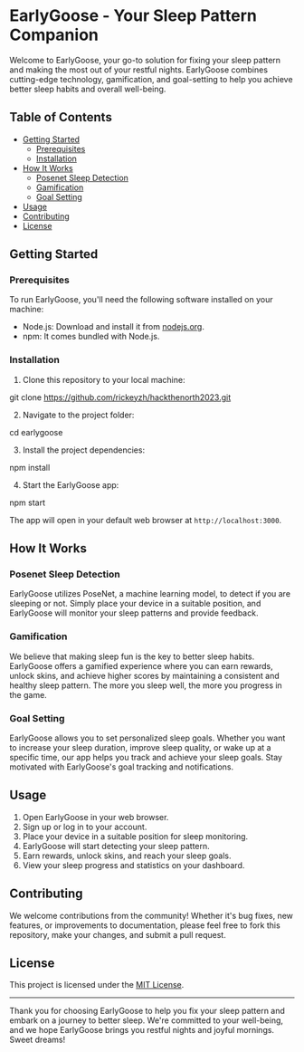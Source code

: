 # EarlyGoose - Your Sleep Pattern Companion

Welcome to EarlyGoose, your go-to solution for fixing your sleep pattern and making the most out of your restful nights. EarlyGoose combines cutting-edge technology, gamification, and goal-setting to help you achieve better sleep habits and overall well-being.

## Table of Contents

- [Getting Started](#getting-started)
  - [Prerequisites](#prerequisites)
  - [Installation](#installation)
- [How It Works](#how-it-works)
  - [Posenet Sleep Detection](#posenet-sleep-detection)
  - [Gamification](#gamification)
  - [Goal Setting](#goal-setting)
- [Usage](#usage)
- [Contributing](#contributing)
- [License](#license)

## Getting Started

### Prerequisites

To run EarlyGoose, you'll need the following software installed on your machine:

- Node.js: Download and install it from [nodejs.org](https://nodejs.org/).
- npm: It comes bundled with Node.js.

### Installation

1. Clone this repository to your local machine:

git clone https://github.com/rickeyzh/hackthenorth2023.git

2. Navigate to the project folder:

cd earlygoose

3. Install the project dependencies:

npm install

4. Start the EarlyGoose app:

npm start

The app will open in your default web browser at `http://localhost:3000`.

## How It Works

### Posenet Sleep Detection

EarlyGoose utilizes PoseNet, a machine learning model, to detect if you are sleeping or not. Simply place your device in a suitable position, and EarlyGoose will monitor your sleep patterns and provide feedback.

### Gamification

We believe that making sleep fun is the key to better sleep habits. EarlyGoose offers a gamified experience where you can earn rewards, unlock skins, and achieve higher scores by maintaining a consistent and healthy sleep pattern. The more you sleep well, the more you progress in the game.

### Goal Setting

EarlyGoose allows you to set personalized sleep goals. Whether you want to increase your sleep duration, improve sleep quality, or wake up at a specific time, our app helps you track and achieve your sleep goals. Stay motivated with EarlyGoose's goal tracking and notifications.

## Usage

1. Open EarlyGoose in your web browser.
2. Sign up or log in to your account.
3. Place your device in a suitable position for sleep monitoring.
4. EarlyGoose will start detecting your sleep pattern.
5. Earn rewards, unlock skins, and reach your sleep goals.
6. View your sleep progress and statistics on your dashboard.

## Contributing

We welcome contributions from the community! Whether it's bug fixes, new features, or improvements to documentation, please feel free to fork this repository, make your changes, and submit a pull request.

## License

This project is licensed under the [MIT License](LICENSE.md).

---

Thank you for choosing EarlyGoose to help you fix your sleep pattern and embark on a journey to better sleep. We're committed to your well-being, and we hope EarlyGoose brings you restful nights and joyful mornings. Sweet dreams!